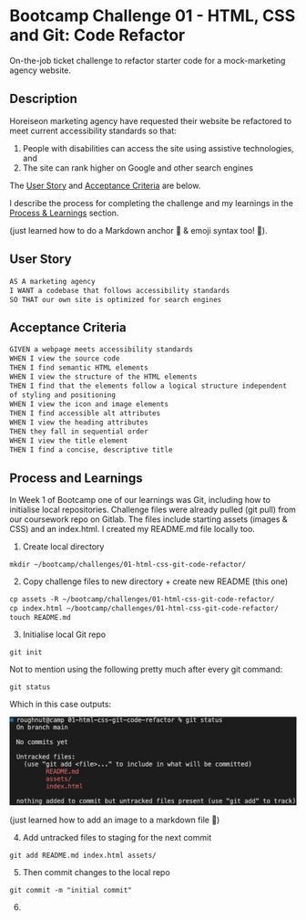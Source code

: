 # Bootcamp Challenge 01 - HTML, CSS and Git: Code Refactor

On-the-job ticket challenge to refactor starter code for a mock-marketing agency website.

## Description

Horeiseon marketing agency have requested their website be refactored to meet current accessibility standards so that:

1. People with disabilities can access the site using assistive technologies, and
2. The site can rank higher on Google and other search engines

The [User Story](#user-story) and [Acceptance Criteria](#acceptance-criteria) are below.

I describe the process for completing the challenge and my learnings in the [Process & Learnings](#process-learnings) section.

(just learned how to do a Markdown anchor :raised_hands: & emoji syntax too! :raised_hands:).


<a id="user-story"></a>
## User Story

```
AS A marketing agency
I WANT a codebase that follows accessibility standards
SO THAT our own site is optimized for search engines
```


<a id="acceptance-criteria"></a>
## Acceptance Criteria

```
GIVEN a webpage meets accessibility standards
WHEN I view the source code
THEN I find semantic HTML elements
WHEN I view the structure of the HTML elements
THEN I find that the elements follow a logical structure independent of styling and positioning
WHEN I view the icon and image elements
THEN I find accessible alt attributes
WHEN I view the heading attributes
THEN they fall in sequential order
WHEN I view the title element
THEN I find a concise, descriptive title
```
<a id="process-learnings"></a>
## Process and Learnings

In Week 1 of Bootcamp one of our learnings was Git, including how to initialise local repositories. Challenge files were already pulled (git pull) from our coursework repo on Gitlab. The files include starting assets (images & CSS) and an index.html. I created my README.md file locally too.

1. Create local directory
```
mkdir ~/bootcamp/challenges/01-html-css-git-code-refactor/
```

2. Copy challenge files to new directory + create new README (this one)
```
cp assets -R ~/bootcamp/challenges/01-html-css-git-code-refactor/
cp index.html ~/bootcamp/challenges/01-html-css-git-code-refactor/
touch README.md
```

3. Initialise local Git repo
```
git init
```
Not to mention using the following pretty much after every git command:
```
git status
```
Which in this case outputs:

![git status screenshot with untracked files](./assets/images/git-status-untracked.png "git status example")

(just learned how to add an image to a markdown file :raised_hands:)

4. Add untracked files to staging for the next commit
```
git add README.md index.html assets/
```

5. Then commit changes to the local repo
```
git commit -m "initial commit"
```

6. 